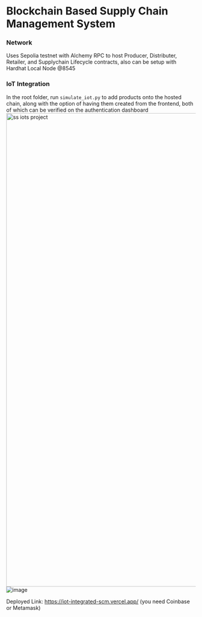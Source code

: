 # Blockchain Based Supply Chain Management System

### Network
Uses Sepolia testnet with Alchemy RPC to host Producer, Distributer, Retailer, and Supplychain Lifecycle contracts, also can be setup with Hardhat Local Node @8545

### IoT Integration
In the root folder, run `simulate_iot.py` to add products onto the hosted chain, along with the option of having them  created from the frontend, both of which can be verified on the authentication dashboard
<img width="1261" alt="ss iots project" src="https://github.com/user-attachments/assets/8776f90b-59e0-4cd4-ba04-8eec4714e44a" />
![image](https://github.com/user-attachments/assets/44727197-4b8d-4973-9605-e7926c199d8a)

Deployed Link: https://iot-integrated-scm.vercel.app/
(you need Coinbase or Metamask)

